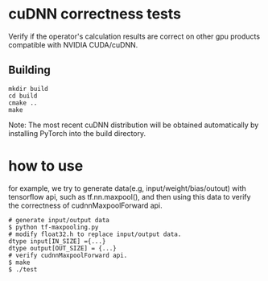 # cuDNN correctness tests

Verify if the operator's calculation results are correct on other gpu products compatible with NVIDIA CUDA/cuDNN.

## Building

```
mkdir build
cd build
cmake ..
make
```

Note: The most recent cuDNN distribution will be obtained automatically by installing PyTorch into the build directory.

# how to use
for example, we try to generate data(e.g, input/weight/bias/outout) with tensorflow api, such as tf.nn.maxpool(), and then using this data to verify the correctness of cudnnMaxpoolForward api.

```
# generate input/output data 
$ python tf-maxpooling.py
# modify float32.h to replace input/output data.
dtype input[IN_SIZE] ={...}
dtype output[OUT_SIZE] = {...}
# verify cudnnMaxpoolForward api.
$ make
$ ./test
```
